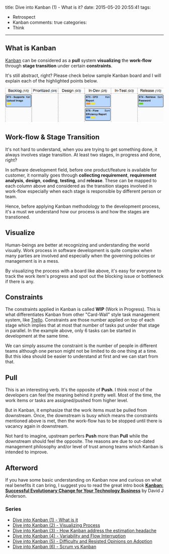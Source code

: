 title: Dive into Kanban (1) - What is it?
date: 2015-05-20 20:55:41
tags:
  - Retrospect
  - Kanban
comments: true
categories:
  - Think
---

[Kanban: Successful Evolutionary Change for Your Technology Business]: http://www.amazon.com/Kanban-Successful-Evolutionary-Technology-Business/dp/0984521402
[Kanban]: http://en.wikipedia.org/wiki/Kanban
[Trello]: http://trello.com/

## What is Kanban

[Kanban][] can be considered as a **pull** system **visualizing** the **work-flow** through **stage transition** under certain **constraints**.  

It's still abstract, right?  Please check below sample Kanban board and I will explain each of the highlighted points below.  

<img alt="Kanban Board" src="https://raw.githubusercontent.com/kenspirit/blog-cdn-data/master/Kanban_Simple_Flow.png"/>

## Work-flow & Stage Transition

It's not hard to understand, when you are trying to get something done, it always involves stage transition.  At least two stages, in progress and done, right?

In software development field, before one product/feature is available for customer, it normally goes through **collecting requirement**, **requirement analysis**, **design**, **coding**, **testing**, and **release**.  These can be mapped to each column above and considered as the transition stages involved in work-flow especially when each stage is responsible by different person or team.  

Hence, before applying Kanban methodology to the development process, it's a must we understand how our process is and how the stages are transtioned.

## Visualize

Human-beings are better at recognizing and understanding the world visually.  Work process in software development is quite complex when many parties are involved and especially when the governing policies or management is in a mess.  

By visualizing the process with a board like above, it's easy for everyone to track the work item's progress and spot out the blocking issue or bottleneck if there is any.

## Constraints

The constraints applied in Kanban is called **WIP** (Work in Progress).  This is what differentiates Kanban from other "Card-Wall" style task management system, like [Trello][].  Constraints are those number applied on top of each stage which implies that at most that number of tasks put under that stage in parallel.  In the example above, only 6 tasks can be started in development at the same time.  

We can simply assume the constraint is the number of people in different teams although one person might not be limited to do one thing at a time.  But this idea should be easier to understand at first and we can start from that.  

## Pull

This is an interesting verb.  It's the opposite of **Push**.  I think most of the developers can feel the meaning behind it pretty well.  Most of the time, the work items or tasks are assigned/pushed from higher level.  

But in Kanban, it emphasize that the work items must be pulled from downstream.  Once, the downstream is busy which means the constraints mentioned above is met, then the work-flow has to be stopped until there is vacancy again in downstream.  

Not hard to imagine, upstream perfers **Push** more than **Pull** while the downstream should feel the opposite.  The reasons are due to out-dated management philosophy and/or level of trust among teams which Kanban is intended to improve.  


## Afterword

If you have some basic understanding on Kanban now and curious on what real benefits it can bring, I suggest you to read the great intro book **[Kanban: Successful Evolutionary Change for Your Technology Business][]** by David J Anderson.  


### Series
[Dive into Kanban (1) - What is it]: http://www.thinkingincrowd.me/2015/05/20/Dive-into-Kanban-1-What-is-it/
[Dive into Kanban (2) - Visualizing Process]: http://www.thinkingincrowd.me/2015/05/30/Dive-into-Kanban-2-Visualizing-Process/
[Dive into Kanban (3) - How Kanban address the estimation headache]: http://www.thinkingincrowd.me/2015/05/31/Dive-into-Kanban-3-How-Kanban-address-the-estimation-headache/
[Dive into Kanban (4) - Variability and Flow Interruption]: http://www.thinkingincrowd.me/2015/06/05/Dive-into-Kanban-4-Variability-and-Flow-Interruption/
[Dive into Kanban (5) - Difficulty and Resisted Opinions on Adoption]: http://www.thinkingincrowd.me/2015/07/23/Dive-into-Kanban-5-Difficulty-and-Resisted-Opinions-on-Adoption/
[Dive into Kanban (6) - Scrum vs Kanban]: http://www.thinkingincrowd.me/2015/10/08/Dive-into-Kanban-6-Scrum-vs-Kanban/

* [Dive into Kanban (1) - What is it][]  
* [Dive into Kanban (2) - Visualizing Process][]  
* [Dive into Kanban (3) - How Kanban address the estimation headache][]  
* [Dive into Kanban (4) - Variability and Flow Interruption][]  
* [Dive into Kanban (5) - Difficulty and Resisted Opinions on Adoption][]  
* [Dive into Kanban (6) - Scrum vs Kanban][]
